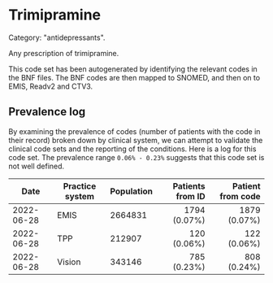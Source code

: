 # Trimipramine

Category: "antidepressants".

Any prescription of trimipramine.

This code set has been autogenerated by identifying the relevant codes in the BNF files. The BNF codes are then mapped to SNOMED, and then on to EMIS, Readv2 and CTV3.

## Prevalence log

By examining the prevalence of codes (number of patients with the code in their record) broken down by clinical system, we can attempt to validate the clinical code sets and the reporting of the conditions. Here is a log for this code set. The prevalence range `0.06% - 0.23%` suggests that this code set is not well defined.

| Date       | Practice system | Population | Patients from ID | Patient from code |
| ---------- | --------------- | ---------- | ---------------: | ----------------: |
| 2022-06-28 | EMIS            | 2664831    |     1794 (0.07%) |      1879 (0.07%) |
| 2022-06-28 | TPP             | 212907     |      120 (0.06%) |       122 (0.06%) |
| 2022-06-28 | Vision          | 343146     |      785 (0.23%) |       808 (0.24%) |
